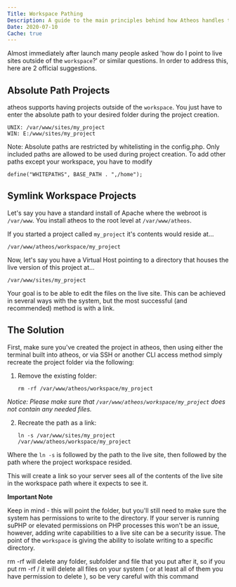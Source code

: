 ```yaml
---
Title: Workspace Pathing
Description: A guide to the main principles behind how Atheos handles the file management.
Date: 2020-07-10
Cache: true
---
```

Almost immediately after launch many people asked 'how do I point to live sites outside of the `workspace`?' or similar questions. In order to address this, here are 2 official suggestions.

## Absolute Path Projects

atheos supports having projects outside of the `workspace`. You just have to enter the absolute path to your desired folder during the project creation.

    UNIX: /var/www/sites/my_project
    WIN: E:/www/sites/my_project

Note: Absolute paths are restricted by whitelisting in the config.php. Only included paths are allowed to be used during project creation. To add other paths except your workspace, you have to modify

    define("WHITEPATHS", BASE_PATH . ",/home");

## Symlink Workspace Projects

Let's say you have a standard install of Apache where the webroot is `/var/www`. You install atheos to the root level at `/var/www/atheos`.

If you started a project called `my_project` it's contents would reside at...

    /var/www/atheos/workspace/my_project

Now, let's say you have a Virtual Host pointing to a directory that houses the live version of this project at...

    /var/www/sites/my_project

Your goal is to be able to edit the files on the live site. This can be achieved in several ways with the system, but the most successful (and recommended) method is with a link.

## The Solution

First, make sure you've created the project in atheos, then using either the terminal built into atheos, or via SSH or another CLI access method simply recreate the project folder via the following:

1. Remove the existing folder:

    `rm -rf /var/www/atheos/workspace/my_project`

_Notice: Please make sure that `/var/www/atheos/workspace/my_project` does not contain any needed files._

2. Recreate the path as a link:

    `ln -s /var/www/sites/my_project /var/www/atheos/workspace/my_project`

Where the `ln -s` is followed by the path to the live site, then followed by the path where the project workspace resided.

This will create a link so your server sees all of the contents of the live site in the workspace path where it expects to see it.

**Important Note**

Keep in mind - this will point the folder, but you'll still need to make sure the system has permissions to write to the directory. If your server is running suPHP or elevated permissions on PHP processes this won't be an issue, however, adding write capabilities to a live site can be a security issue. The point of the `workspace` is giving the ability to isolate writing to a specific directory.

rm -rf will delete any folder, subfolder and file that you put after it, so if you put rm -rf / it will delete all files on your system ( or at least all of them you have permission to delete ), so be very careful with this command

